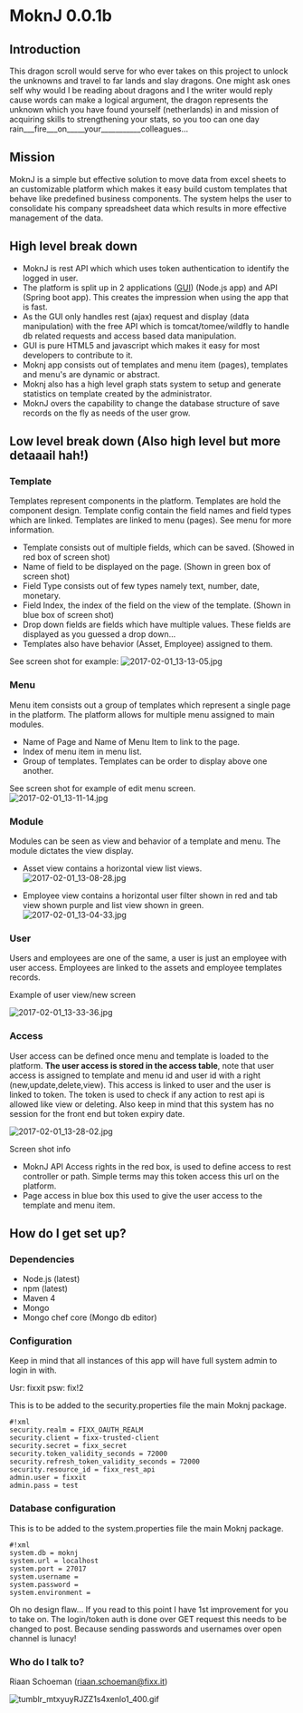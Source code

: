# MoknJ 0.0.1b #
## Introduction ##
This dragon scroll would serve for who ever takes on this project to unlock the unknowns and travel to far lands and slay dragons.
One might ask ones self why would I be reading about dragons and I the writer would reply cause words can make a logical argument, the dragon represents the unknown which you have found yourself (netherlands) in and mission of acquiring skills to strengthening your stats, so you too can one day rain___fire___on_____your___________colleagues...

## Mission ##
MoknJ is a simple but effective solution to move data from excel sheets to an customizable platform which makes it easy build custom templates that behave like predefined business components. The system helps the user to consolidate his company spreadsheet data which results in more effective management of the data.

## High level break down ##
* MoknJ is rest API which which uses token authentication to identify the logged in user. 
* The platform is split up in 2 applications ([GUI](https://bitbucket.org/fixxitprofessionalservices/fixxassettrackerui)) (Node.js app) and API (Spring boot app). This creates the impression when using the app that is fast. 
* As the GUI only handles rest (ajax) request and display (data manipulation) with the free API which is  tomcat/tomee/wildfly to handle db related requests and access based data manipulation.
* GUI is pure HTML5 and javascript which makes it easy for most developers to contribute to it.
* Moknj app consists out of templates and menu item (pages), templates and menu's are dynamic or abstract.
* Moknj also has a high level graph stats system to setup and generate statistics on template created by the administrator.
* MoknJ overs the capability to change the database structure of save records on the fly as needs of the user grow.

## Low level break down (Also high level but more detaaail hah!) ##
### Template ###
Templates represent components in the platform. Templates are hold the component design. Template config contain the field names and field types which are linked. Templates are linked to menu (pages). See menu for more information.

* Template consists out of multiple fields, which can be saved. (Showed in red box of screen shot)
* Name of field to be displayed on the page. (Shown in green box of screen shot)
* Field Type consists out of few types namely text, number, date, monetary.
* Field Index, the index of the field on the view of the template. (Shown in blue box of screen shot)
* Drop down fields are fields which have multiple values. These fields are displayed as you guessed a drop down... 
* Templates also have behavior (Asset, Employee) assigned to them.  

See screen shot for example:
![2017-02-01_13-13-05.jpg](https://bitbucket.org/repo/aEK7Ey/images/193534309-2017-02-01_13-13-05.jpg)

### Menu ###
Menu item consists out a group of templates which represent a single page in the platform. The platform allows for multiple menu assigned to main modules.

* Name of Page and Name of Menu Item to link to the page.
* Index of menu item in menu list.
* Group of templates. Templates can be order to display above one another.

See screen shot for example of edit menu screen.
![2017-02-01_13-11-14.jpg](https://bitbucket.org/repo/aEK7Ey/images/3443332288-2017-02-01_13-11-14.jpg)

### Module ###
Modules can be seen as view and behavior of a template and menu. The module dictates the view display.  

* Asset view contains a horizontal view list views.
![2017-02-01_13-08-28.jpg](https://bitbucket.org/repo/aEK7Ey/images/3967650579-2017-02-01_13-08-28.jpg)

* Employee view contains a horizontal user filter shown in red and tab view shown purple and list view shown in green.
![2017-02-01_13-04-33.jpg](https://bitbucket.org/repo/aEK7Ey/images/4291436877-2017-02-01_13-04-33.jpg)

### User ###
Users and employees are one of the same, a user is just an employee with user access. Employees are linked to the assets and employee templates records.

Example of user view/new screen

![2017-02-01_13-33-36.jpg](https://bitbucket.org/repo/aEK7Ey/images/382843295-2017-02-01_13-33-36.jpg)

### Access ###
User access can be defined once menu and template is loaded to the platform. **The user access is stored in the access table**, note that user access is assigned to template and menu id and user id with a right (new,update,delete,view). This access is linked to user and the user is linked to token. The token is used to check if any action to rest api is allowed like view or deleting. Also keep in mind that this system has no session for the front end but token expiry date. 

![2017-02-01_13-28-02.jpg](https://bitbucket.org/repo/aEK7Ey/images/1871385246-2017-02-01_13-28-02.jpg) 

Screen shot info
* MoknJ API Access rights in the red box, is used to define access to rest controller or path. Simple terms may this token access this url on the platform.
* Page access in blue box this used to give the user access to the template and menu item.

## How do I get set up? ##
### Dependencies ###
* Node.js (latest)
* npm (latest)
* Maven 4
* Mongo 
* Mongo chef core (Mongo db editor)

### Configuration ###
Keep in mind that all instances of this app will have full system admin to login in with.

Usr: fixxit
psw: fix!2

This is to be added to the security.properties file the main Moknj package.
```
#!xml
security.realm = FIXX_OAUTH_REALM
security.client = fixx-trusted-client
security.secret = fixx_secret
security.token_validity_seconds = 72000
security.refresh_token_validity_seconds = 72000
security.resource_id = fixx_rest_api
admin.user = fixxit
admin.pass = test
```

### Database configuration ###
This is to be added to the system.properties file the main Moknj package.
```
#!xml
system.db = moknj
system.url = localhost
system.port = 27017
system.username = 
system.password = 
system.environment =
```

Oh no design flaw... If you read to this point I have 1st improvement for you to take on. The login/token auth is done over GET request this needs to be changed to post. Because sending passwords and usernames over open channel is lunacy!

### Who do I talk to? ###
Riaan Schoeman (riaan.schoeman@fixx.it)

![tumblr_mtxyuyRJZZ1s4xenlo1_400.gif](https://bitbucket.org/repo/aEK7Ey/images/1657564402-tumblr_mtxyuyRJZZ1s4xenlo1_400.gif)